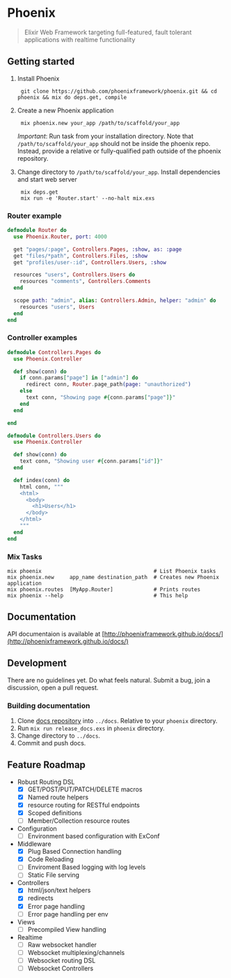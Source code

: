 # Phoenix

> Elixir Web Framework targeting full-featured, fault tolerant applications with realtime functionality

## Getting started

1. Install Phoenix

        git clone https://github.com/phoenixframework/phoenix.git && cd phoenix && mix do deps.get, compile


2. Create a new Phoenix application

        mix phoenix.new your_app /path/to/scaffold/your_app

    *Important*: Run task from your installation directory. Note that `/path/to/scaffold/your_app` should not be inside the phoenix repo. Instead, provide a relative or fully-qualified path outside of the phoenix repository.

3. Change directory to `/path/to/scaffold/your_app`. Install dependencies and start web server
        
        mix deps.get
        mix run -e 'Router.start' --no-halt mix.exs


### Router example

```elixir
defmodule Router do
  use Phoenix.Router, port: 4000

  get "pages/:page", Controllers.Pages, :show, as: :page
  get "files/*path", Controllers.Files, :show
  get "profiles/user-:id", Controllers.Users, :show

  resources "users", Controllers.Users do
    resources "comments", Controllers.Comments
  end

  scope path: "admin", alias: Controllers.Admin, helper: "admin" do
    resources "users", Users
  end
end
```

### Controller examples

```elixir
defmodule Controllers.Pages do
  use Phoenix.Controller

  def show(conn) do
    if conn.params["page"] in ["admin"] do
      redirect conn, Router.page_path(page: "unauthorized")
    else
      text conn, "Showing page #{conn.params["page"]}"
    end
  end

end

defmodule Controllers.Users do
  use Phoenix.Controller

  def show(conn) do
    text conn, "Showing user #{conn.params["id"]}"
  end

  def index(conn) do
    html conn, """
    <html>
      <body>
        <h1>Users</h1>
      </body>
    </html>
    """
  end
end
```

### Mix Tasks

```console
mix phoenix                                    # List Phoenix tasks
mix phoenix.new     app_name destination_path  # Creates new Phoenix application
mix phoenix.routes  [MyApp.Router]             # Prints routes
mix phoenix --help                             # This help
```

## Documentation

API documentaion is available at [http://phoenixframework.github.io/docs/](http://phoenixframework.github.io/docs/)


## Development

There are no guidelines yet. Do what feels natural. Submit a bug, join a discussion, open a pull request.

### Building documentation

1. Clone [docs repository](https://github.com/phoenixframework/docs) into `../docs`. Relative to your `phoenix` directory.
2. Run `mix run release_docs.exs` in `phoenix` directory.
3. Change directory to `../docs`.
4. Commit and push docs.


## Feature Roadmap
- Robust Routing DSL
  - [x] GET/POST/PUT/PATCH/DELETE macros
  - [x] Named route helpers
  - [x] resource routing for RESTful endpoints
  - [x] Scoped definitions
  - [ ] Member/Collection resource  routes
- Configuration
  - [ ] Environment based configuration with ExConf
- Middleware
  - [x] Plug Based Connection handling
  - [x] Code Reloading
  - [ ] Enviroment Based logging with log levels
  - [ ] Static File serving
- Controllers
  - [x] html/json/text helpers
  - [x] redirects
  - [x] Error page handling
  - [ ] Error page handling per env
- Views
  - [ ] Precompiled View handling
- Realtime
  - [ ] Raw websocket handler
  - [ ] Websocket multiplexing/channels
  - [ ] Websocket routing DSL
  - [ ] Websocket Controllers

